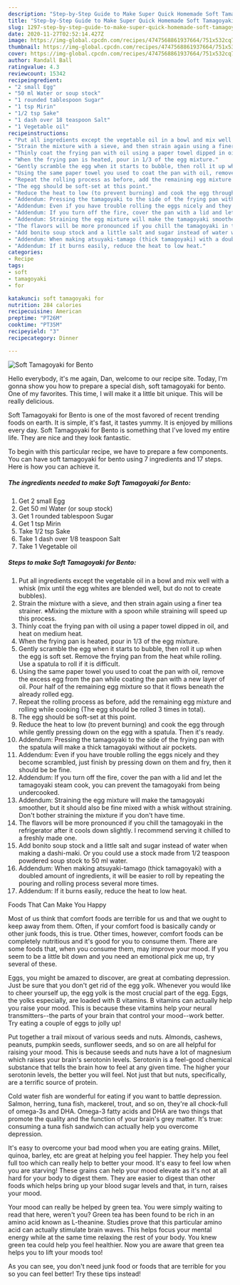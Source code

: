 ```yaml
---
description: "Step-by-Step Guide to Make Super Quick Homemade Soft Tamagoyaki for Bento"
title: "Step-by-Step Guide to Make Super Quick Homemade Soft Tamagoyaki for Bento"
slug: 1297-step-by-step-guide-to-make-super-quick-homemade-soft-tamagoyaki-for-bento
date: 2020-11-27T02:52:14.427Z
image: https://img-global.cpcdn.com/recipes/4747568861937664/751x532cq70/soft-tamagoyaki-for-bento-recipe-main-photo.jpg
thumbnail: https://img-global.cpcdn.com/recipes/4747568861937664/751x532cq70/soft-tamagoyaki-for-bento-recipe-main-photo.jpg
cover: https://img-global.cpcdn.com/recipes/4747568861937664/751x532cq70/soft-tamagoyaki-for-bento-recipe-main-photo.jpg
author: Randall Ball
ratingvalue: 4.3
reviewcount: 15342
recipeingredient:
- "2 small Egg"
- "50 ml Water or soup stock"
- "1 rounded tablespoon Sugar"
- "1 tsp Mirin"
- "1/2 tsp Sake"
- "1 dash over 18 teaspoon Salt"
- "1 Vegetable oil"
recipeinstructions:
- "Put all ingredients except the vegetable oil in a bowl and mix well with a whisk (mix until the egg whites are blended well, but do not to create bubbles)."
- "Strain the mixture with a sieve, and then strain again using a finer tea strainer. ※Mixing the mixture with a spoon while straining will speed up this process."
- "Thinly coat the frying pan with oil using a paper towel dipped in oil, and heat on medium heat."
- "When the frying pan is heated, pour in 1/3 of the egg mixture."
- "Gently scramble the egg when it starts to bubble, then roll it up when the egg is soft set. Remove the frying pan from the heat while rolling. Use a spatula to roll if it is difficult."
- "Using the same paper towel you used to coat the pan with oil, remove the excess egg from the pan while coating the pan with a new layer of oil. Pour half of the remaining egg mixture so that it flows beneath the already rolled egg."
- "Repeat the rolling process as before, add the remaining egg mixture and rolling while cooking (The egg should be rolled 3 times in total)."
- "The egg should be soft-set at this point."
- "Reduce the heat to low (to prevent burning) and cook the egg through while gently pressing down on the egg with a spatula. Then it&#39;s ready."
- "Addendum: Pressing the tamagoyaki to the side of the frying pan with the spatula will make a thick tamagoyaki without air pockets."
- "Addendum: Even if you have trouble rolling the eggs nicely and they become scrambled, just finish by pressing down on them and fry, then it should be be fine."
- "Addendum: If you turn off the fire, cover the pan with a lid and let the tamagoyaki steam cook, you can prevent the tamagoyaki from being undercooked."
- "Addendum: Straining the egg mixture will make the tamagoyaki smoother, but it should also be fine mixed with a whisk without straining. Don&#39;t bother straining the mixture if you don&#39;t have time."
- "The flavors will be more pronounced if you chill the tamagoyaki in the refrigerator after it cools down slightly. I recommend serving it chilled to a freshly made one."
- "Add bonito soup stock and a little salt and sugar instead of water when making a dashi-maki. Or you could use a stock made from 1/2 teaspoon powdered soup stock to 50 ml water."
- "Addendum: When making atsuyaki-tamago (thick tamagoyaki) with a doubled amount of ingredients, it will be easier to roll by repeating the pouring and rolling process several more times."
- "Addendum: If it burns easily, reduce the heat to low heat."
categories:
- Recipe
tags:
- soft
- tamagoyaki
- for

katakunci: soft tamagoyaki for 
nutrition: 284 calories
recipecuisine: American
preptime: "PT26M"
cooktime: "PT35M"
recipeyield: "3"
recipecategory: Dinner

---
```



![Soft Tamagoyaki for Bento](https://img-global.cpcdn.com/recipes/4747568861937664/751x532cq70/soft-tamagoyaki-for-bento-recipe-main-photo.jpg)

Hello everybody, it's me again, Dan, welcome to our recipe site. Today, I'm gonna show you how to prepare a special dish, soft tamagoyaki for bento. One of my favorites. This time, I will make it a little bit unique. This will be really delicious.

Soft Tamagoyaki for Bento is one of the most favored of recent trending foods on earth. It is simple, it's fast, it tastes yummy. It is enjoyed by millions every day. Soft Tamagoyaki for Bento is something that I've loved my entire life. They are nice and they look fantastic.




To begin with this particular recipe, we have to prepare a few components. You can have soft tamagoyaki for bento using 7 ingredients and 17 steps. Here is how you can achieve it.

<!--inarticleads1-->

##### The ingredients needed to make Soft Tamagoyaki for Bento:

1. Get 2 small Egg
1. Get 50 ml Water (or soup stock)
1. Get 1 rounded tablespoon Sugar
1. Get 1 tsp Mirin
1. Take 1/2 tsp Sake
1. Take 1 dash over 1/8 teaspoon Salt
1. Take 1 Vegetable oil




<!--inarticleads2-->

##### Steps to make Soft Tamagoyaki for Bento:

1. Put all ingredients except the vegetable oil in a bowl and mix well with a whisk (mix until the egg whites are blended well, but do not to create bubbles).
1. Strain the mixture with a sieve, and then strain again using a finer tea strainer. ※Mixing the mixture with a spoon while straining will speed up this process.
1. Thinly coat the frying pan with oil using a paper towel dipped in oil, and heat on medium heat.
1. When the frying pan is heated, pour in 1/3 of the egg mixture.
1. Gently scramble the egg when it starts to bubble, then roll it up when the egg is soft set. Remove the frying pan from the heat while rolling. Use a spatula to roll if it is difficult.
1. Using the same paper towel you used to coat the pan with oil, remove the excess egg from the pan while coating the pan with a new layer of oil. Pour half of the remaining egg mixture so that it flows beneath the already rolled egg.
1. Repeat the rolling process as before, add the remaining egg mixture and rolling while cooking (The egg should be rolled 3 times in total).
1. The egg should be soft-set at this point.
1. Reduce the heat to low (to prevent burning) and cook the egg through while gently pressing down on the egg with a spatula. Then it&#39;s ready.
1. Addendum: Pressing the tamagoyaki to the side of the frying pan with the spatula will make a thick tamagoyaki without air pockets.
1. Addendum: Even if you have trouble rolling the eggs nicely and they become scrambled, just finish by pressing down on them and fry, then it should be be fine.
1. Addendum: If you turn off the fire, cover the pan with a lid and let the tamagoyaki steam cook, you can prevent the tamagoyaki from being undercooked.
1. Addendum: Straining the egg mixture will make the tamagoyaki smoother, but it should also be fine mixed with a whisk without straining. Don&#39;t bother straining the mixture if you don&#39;t have time.
1. The flavors will be more pronounced if you chill the tamagoyaki in the refrigerator after it cools down slightly. I recommend serving it chilled to a freshly made one.
1. Add bonito soup stock and a little salt and sugar instead of water when making a dashi-maki. Or you could use a stock made from 1/2 teaspoon powdered soup stock to 50 ml water.
1. Addendum: When making atsuyaki-tamago (thick tamagoyaki) with a doubled amount of ingredients, it will be easier to roll by repeating the pouring and rolling process several more times.
1. Addendum: If it burns easily, reduce the heat to low heat.




Foods That Can Make You Happy


Most of us think that comfort foods are terrible for us and that we ought to keep away from them. Often, if your comfort food is basically candy or other junk foods, this is true. Other times, however, comfort foods can be completely nutritious and it's good for you to consume them. There are some foods that, when you consume them, may improve your mood. If you seem to be a little bit down and you need an emotional pick me up, try several of these.

Eggs, you might be amazed to discover, are great at combating depression. Just be sure that you don't get rid of the egg yolk. Whenever you would like to cheer yourself up, the egg yolk is the most crucial part of the egg. Eggs, the yolks especially, are loaded with B vitamins. B vitamins can actually help you raise your mood. This is because these vitamins help your neural transmitters--the parts of your brain that control your mood--work better. Try eating a couple of eggs to jolly up!

Put together a trail mixout of various seeds and nuts. Almonds, cashews, peanuts, pumpkin seeds, sunflower seeds, and so on are all helpful for raising your mood. This is because seeds and nuts have a lot of magnesium which raises your brain's serotonin levels. Serotonin is a feel-good chemical substance that tells the brain how to feel at any given time. The higher your serotonin levels, the better you will feel. Not just that but nuts, specifically, are a terrific source of protein.

Cold water fish are wonderful for eating if you want to battle depression. Salmon, herring, tuna fish, mackerel, trout, and so on, they're all chock-full of omega-3s and DHA. Omega-3 fatty acids and DHA are two things that promote the quality and the function of your brain's grey matter. It's true: consuming a tuna fish sandwich can actually help you overcome depression. 

It's easy to overcome your bad mood when you are eating grains. Millet, quinoa, barley, etc are great at helping you feel happier. They help you feel full too which can really help to better your mood. It's easy to feel low when you are starving! These grains can help your mood elevate as it's not at all hard for your body to digest them. They are easier to digest than other foods which helps bring up your blood sugar levels and that, in turn, raises your mood.

Your mood can really be helped by green tea. You were simply waiting to read that here, weren't you? Green tea has been found to be rich in an amino acid known as L-theanine. Studies prove that this particular amino acid can actually stimulate brain waves. This helps focus your mental energy while at the same time relaxing the rest of your body. You knew green tea could help you feel healthier. Now you are aware that green tea helps you to lift your moods too!

As you can see, you don't need junk food or foods that are terrible for you so you can feel better! Try  these tips  instead!


